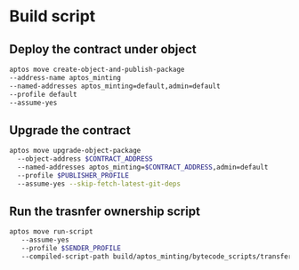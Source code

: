 
# Build script
## Deploy the contract under object

```bash
aptos move create-object-and-publish-package 
--address-name aptos_minting 
--named-addresses aptos_minting=default,admin=default
--profile default
--assume-yes
```
## Upgrade the contract
```bash
aptos move upgrade-object-package 
  --object-address $CONTRACT_ADDRESS 
  --named-addresses aptos_minting=$CONTRACT_ADDRESS,admin=default
  --profile $PUBLISHER_PROFILE 
  --assume-yes --skip-fetch-latest-git-deps
```

## Run the trasnfer ownership script
```bash
aptos move run-script 
   --assume-yes 
   --profile $SENDER_PROFILE 
   --compiled-script-path build/aptos_minting/bytecode_scripts/transfer_ownership.mv
```
